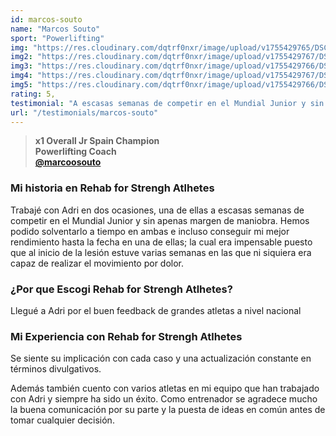```yaml
---
id: marcos-souto
name: "Marcos Souto"
sport: "Powerlifting"
img: "https://res.cloudinary.com/dqtrf0nxr/image/upload/v1755429765/DSC03823_djqrgh.webp"
img2: "https://res.cloudinary.com/dqtrf0nxr/image/upload/v1755429767/DSC04759_fj9lfs.webp"
img3: "https://res.cloudinary.com/dqtrf0nxr/image/upload/v1755429766/DSC05599_mxpgu8.webp"
img4: "https://res.cloudinary.com/dqtrf0nxr/image/upload/v1755429767/DSC04219_opgom8.webp"
img5: "https://res.cloudinary.com/dqtrf0nxr/image/upload/v1755429766/DSC03952_uu6yup.webp"
rating: 5,
testimonial: "A escasas semanas de competir en el Mundial Junior y sin apenas margen de maniobra logramos solventarlo a tiempo e incluso conseguir mi mejor rendimiento hasta la fecha"
url: "/testimonials/marcos-souto"
---
```


> **x1 Overall Jr Spain Champion**  
> **Powerlifting Coach**  
> [**@marcoosouto**](https://www.instagram.com/marcoosouto/)

### Mi historia en Rehab for Strengh Atlhetes

Trabajé con Adri en dos ocasiones, una de ellas a escasas semanas de competir en el Mundial Junior y sin apenas margen de maniobra. Hemos podido solventarlo a tiempo en ambas e incluso conseguir mi mejor rendimiento hasta la fecha en una de ellas; la cual era impensable puesto que al inicio de la lesión estuve varias semanas en las que ni siquiera era capaz de realizar el movimiento por dolor.

### ¿Por que Escogi Rehab for Strengh Atlhetes?

Llegué a Adri por el buen feedback de grandes atletas a nivel nacional

### Mi Experiencia con Rehab for Strengh Atlhetes

Se siente su implicación con cada caso y una actualización constante en términos divulgativos.

Además también cuento con varios atletas en mi equipo que han trabajado con Adri y siempre ha sido un éxito. Como entrenador se agradece mucho la buena comunicación por su parte y la puesta de ideas en común antes de tomar cualquier decisión.
